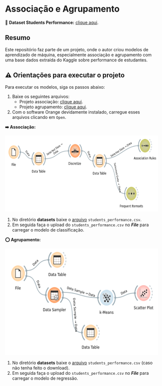 # Associação e Agrupamento

:game_die: **Dataset Students Performance:** [clique aqui](
https://www.kaggle.com/datasets/spscientist/students-performance-in-exams).

## Resumo

Este repositório faz parte de um projeto, onde o autor criou modelos de aprendizado de máquina, especialmente associação e agrupamento com uma base dados extraída do Kaggle sobre performance de estudantes.

## :warning: Orientações para executar o projeto

Para executar os modelos, siga os passos abaixo:

1. Baixe os seguintes arquivos:
    - Projeto associação: [clique aqui](/associacao_e_agrupamento/modelos/associacao.ows).
    - Projeto agrupamento: [clique aqui](/associacao_e_agrupamento/modelos/agrupamento.ows).
2. Com o software Orange devidamente instalado, carregue esses arquivos clicando em `Open`.

**:arrow_right: Associação:**

<img src="/imgs/projeto_associacao.png" alt="projeto_associacao" width="630" height="250">

1. No diretório **datasets** baixe o [arquivo](/datasets/students_performance.csv) `students_performance.csv`.
2. Em seguida faça o upload do `students_performance.csv` no ***File*** para carregar o modelo de classificação.

**:o: Agrupamento:**

<img src="/imgs/projeto_agrupamento.png" alt="projeto_agrupamento" width="530" height="350">

1. No diretório **datasets** baixe o [arquivo](/datasets/students_performance.csv) `students_performance.csv` (caso não tenha feito o download).
2. Em seguida faça o upload do `students_performance.csv` no ***File*** para carregar o modelo de regressão.
